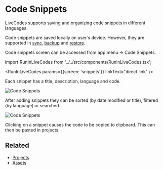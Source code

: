 # Code Snippets

LiveCodes supports saving and organizing code snippets in different languages.

Code snippets are saved locally on user's device. However, they are supported in [sync](./sync.md), [backup](./backup-restore.md#backup) and [restore](./backup-restore.md#restore).

Code snippets screen can be accessed from app menu → Code Snippets.

import RunInLiveCodes from '../../src/components/RunInLiveCodes.tsx';

<RunInLiveCodes params={{screen: 'snippets'}} linkText="direct link" />

Each snippet has a title, description, language and code.

![Code Snippets](../../static/img/screenshots/add-snippet.png)

After adding snippets they can be sorted (by date modified or title), filtered (by language) or searched.

![Code Snippets](../../static/img/screenshots/snippets.jpg)

Clicking on a snippet causes the code to be copied to clipboard. This can then be pasted in projects.

## Related

- [Projects](./projects.md)
- [Assets](./assets.md)
